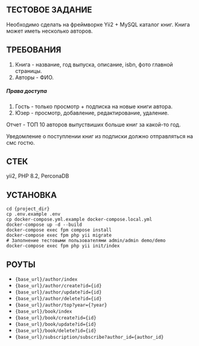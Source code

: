 
ТЕСТОВОЕ ЗАДАНИЕ
-------------------
Необходимо сделать на фреймворке Yii2 + MySQL каталог книг. Книга может иметь несколько авторов.

ТРЕБОВАНИЯ
-------------------
1. Книга - название, год выпуска, описание, isbn, фото главной страницы.
2. Авторы - ФИО.

##### Права доступа
1. Гость - только просмотр + подписка на новые книги автора.
2. Юзер - просмотр, добавление, редактирование, удаление.

Отчет - ТОП 10 авторов выпуствиших больше книг за какой-то год.

Уведомление о поступлении книг из подписки должно отправляться на смс гостю.

СТЕК
------------
yii2, PHP 8.2, PerconaDB

УСТАНОВКА
------------
```shell
cd {project_dir}
cp .env.example .env
cp docker-compose.yml.example docker-compose.local.yml
docker-compose up -d --build
docker-compose exec fpm compose install
docker-compose exec fpm php yii migrate
# Заполнение тестовыми пользователями admin/admin demo/demo
docker-compose exec fpm php yii init/index
```

РОУТЫ
------------
- `{base_url}/author/index`
- `{base_url}/author/create?id={id}`
- `{base_url}/author/update?id={id}`
- `{base_url}/author/delete?id={id}`
- `{base_url}/author/top?year={?year}`
- `{base_url}/book/index`
- `{base_url}/book/create?id={id}`
- `{base_url}/book/update?id={id}`
- `{base_url}/book/delete?id={id}`
- `{base_url}/subscription/subscribe?author_id={author_id}`



